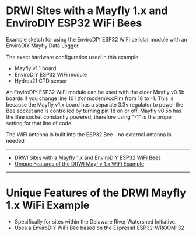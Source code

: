 # DRWI Sites with a Mayfly 1.x and EnviroDIY ESP32 WiFi Bees <!-- {#example_drwi_mayfly1_wifi} -->
Example sketch for using the EnviroDIY ESP32 WiFi cellular module with an EnviroDIY Mayfly Data Logger.

The exact hardware configuration used in this example:
 * Mayfly v1.1 board
 * EnviroDIY ESP32 WiFi module
 * Hydros21 CTD sensor

An EnviroDIY ESP32 WiFi module can be used with the older Mayfly v0.5b boards if you change line 101 (for modemVccPin) from 18 to -1.
This is because the Mayfly v1.x board has a separate 3.3v regulator to power the Bee socket and is controlled by turning pin 18 on or off.
Mayfly v0.5b has the Bee socket constantly powered, therefore using "-1" is the proper setting for that line of code.

The WiFi antenna is built into the ESP32 Bee - no external antenna is needed

_______

[//]: # ( @tableofcontents )

[//]: # ( @m_footernavigation )

[//]: # ( Start GitHub Only )
- [DRWI Sites with a Mayfly 1.x and EnviroDIY ESP32 WiFi Bees](#drwi-sites-with-a-mayfly-1x-and-envirodiy-esp32-wifi-bees)
- [Unique Features of the DRWI Mayfly 1.x WiFi Example](#unique-features-of-the-drwi-mayfly-1x-wifi-example)

[//]: # ( End GitHub Only )

_______

# Unique Features of the DRWI Mayfly 1.x WiFi Example <!-- {#example_drwi_mayfly1_wifi_unique} -->
- Specifically for sites within the Delaware River Watershed Initiative.
- Uses a EnviroDIY WiFi Bee based on the Espressif ESP32-WROOM-32


[//]: # ( @section example_drwi_mayfly1_wifi_pio_config PlatformIO Configuration )

[//]: # ( @include{lineno} DRWI_Mayfly1_WiFi/platformio.ini )

[//]: # ( @section example_drwi_mayfly1_wifi_code The Complete Code )

[//]: # ( @include{lineno} DRWI_Mayfly1_WiFi/DRWI_Mayfly1_._WiFi.ino )
